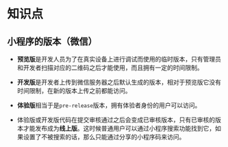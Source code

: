 # 知识点

## 小程序的版本（微信）

- **预览版**是开发人员为了在真实设备上进行调试而使用的临时版本，只有管理员和开发者扫描对应的二维码之后才能使用，而且拥有一定的时间限制。
- **开发版**是开发者上传到微信服务器之后默认生成的版本，相对于预览版它没有时间限制，在新的版本上传之前都能访问。
- **体验版**相当于是`pre-release`版本，拥有体验者身份的用户可以访问。

- 体验版或开发版代码在提交审核通过之后会变成已审核版本，只有已审核的版本才能发布成为**线上版**。这时候普通用户可以通过小程序搜索功能找到它，如果设置了不被搜索的话，那么只能通过分享的小程序码来访问。

